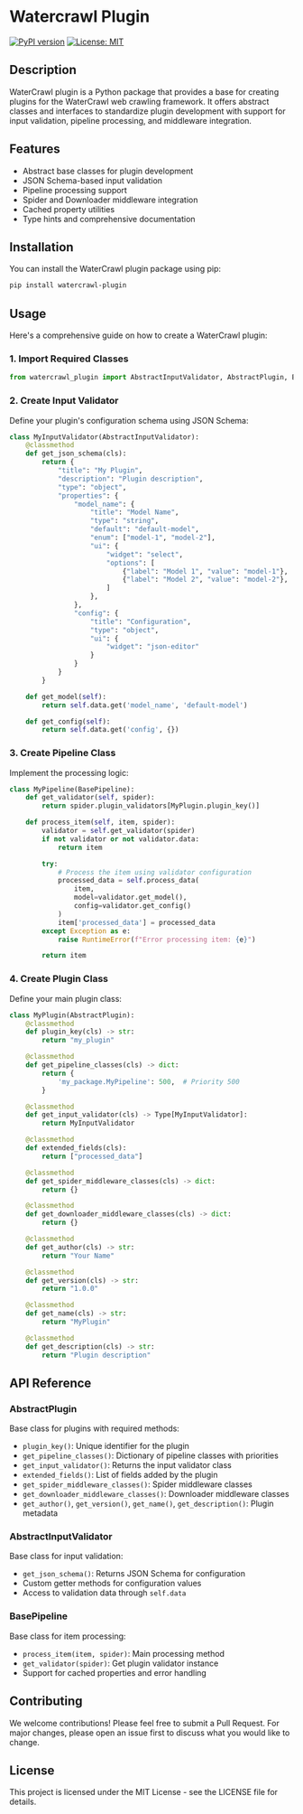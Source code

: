 # Watercrawl Plugin

[![PyPI version](https://badge.fury.io/py/watercrawl-plugin.svg)](https://badge.fury.io/py/watercrawl-plugin)
[![License: MIT](https://img.shields.io/badge/License-MIT-yellow.svg)](https://opensource.org/licenses/MIT)

## Description

WaterCrawl plugin is a Python package that provides a base for creating plugins for the WaterCrawl web crawling
framework. It offers abstract classes and interfaces to standardize plugin development with support for input validation,
pipeline processing, and middleware integration.

## Features

- Abstract base classes for plugin development
- JSON Schema-based input validation
- Pipeline processing support
- Spider and Downloader middleware integration
- Cached property utilities
- Type hints and comprehensive documentation

## Installation

You can install the WaterCrawl plugin package using pip:

```bash
pip install watercrawl-plugin
```

## Usage

Here's a comprehensive guide on how to create a WaterCrawl plugin:

### 1. Import Required Classes

```python
from watercrawl_plugin import AbstractInputValidator, AbstractPlugin, BasePipeline
```

### 2. Create Input Validator

Define your plugin's configuration schema using JSON Schema:

```python
class MyInputValidator(AbstractInputValidator):
    @classmethod
    def get_json_schema(cls):
        return {
            "title": "My Plugin",
            "description": "Plugin description",
            "type": "object",
            "properties": {
                "model_name": {
                    "title": "Model Name",
                    "type": "string",
                    "default": "default-model",
                    "enum": ["model-1", "model-2"],
                    "ui": {
                        "widget": "select",
                        "options": [
                            {"label": "Model 1", "value": "model-1"},
                            {"label": "Model 2", "value": "model-2"},
                        ]
                    },
                },
                "config": {
                    "title": "Configuration",
                    "type": "object",
                    "ui": {
                        "widget": "json-editor"
                    }
                }
            }
        }

    def get_model(self):
        return self.data.get('model_name', 'default-model')

    def get_config(self):
        return self.data.get('config', {})
```

### 3. Create Pipeline Class

Implement the processing logic:

```python
class MyPipeline(BasePipeline):
    def get_validator(self, spider):
        return spider.plugin_validators[MyPlugin.plugin_key()]

    def process_item(self, item, spider):
        validator = self.get_validator(spider)
        if not validator or not validator.data:
            return item

        try:
            # Process the item using validator configuration
            processed_data = self.process_data(
                item,
                model=validator.get_model(),
                config=validator.get_config()
            )
            item['processed_data'] = processed_data
        except Exception as e:
            raise RuntimeError(f"Error processing item: {e}")

        return item
```

### 4. Create Plugin Class

Define your main plugin class:

```python
class MyPlugin(AbstractPlugin):
    @classmethod
    def plugin_key(cls) -> str:
        return "my_plugin"

    @classmethod
    def get_pipeline_classes(cls) -> dict:
        return {
            'my_package.MyPipeline': 500,  # Priority 500
        }

    @classmethod
    def get_input_validator(cls) -> Type[MyInputValidator]:
        return MyInputValidator

    @classmethod
    def extended_fields(cls):
        return ["processed_data"]

    @classmethod
    def get_spider_middleware_classes(cls) -> dict:
        return {}

    @classmethod
    def get_downloader_middleware_classes(cls) -> dict:
        return {}

    @classmethod
    def get_author(cls) -> str:
        return "Your Name"

    @classmethod
    def get_version(cls) -> str:
        return "1.0.0"

    @classmethod
    def get_name(cls) -> str:
        return "MyPlugin"

    @classmethod
    def get_description(cls) -> str:
        return "Plugin description"
```

## API Reference

### AbstractPlugin

Base class for plugins with required methods:

- `plugin_key()`: Unique identifier for the plugin
- `get_pipeline_classes()`: Dictionary of pipeline classes with priorities
- `get_input_validator()`: Returns the input validator class
- `extended_fields()`: List of fields added by the plugin
- `get_spider_middleware_classes()`: Spider middleware classes
- `get_downloader_middleware_classes()`: Downloader middleware classes
- `get_author()`, `get_version()`, `get_name()`, `get_description()`: Plugin metadata

### AbstractInputValidator

Base class for input validation:

- `get_json_schema()`: Returns JSON Schema for configuration
- Custom getter methods for configuration values
- Access to validation data through `self.data`

### BasePipeline

Base class for item processing:

- `process_item(item, spider)`: Main processing method
- `get_validator(spider)`: Get plugin validator instance
- Support for cached properties and error handling

## Contributing

We welcome contributions! Please feel free to submit a Pull Request. For major changes, please open an issue first to discuss what you would like to change.

## License

This project is licensed under the MIT License - see the LICENSE file for details.
